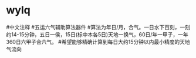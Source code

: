 # wylq
#中文注释
#五运六气辅助算法器件
#算法为年日/月，合气。一日水下百刻，一刻约14-15分钟，五日一侯，15日(标中本各5日)天地一换气，60日/年一甲子，一年360日六甲子合六气。
#希望能够精确计算到每日大约15分钟以内最小精度的天地气流向


